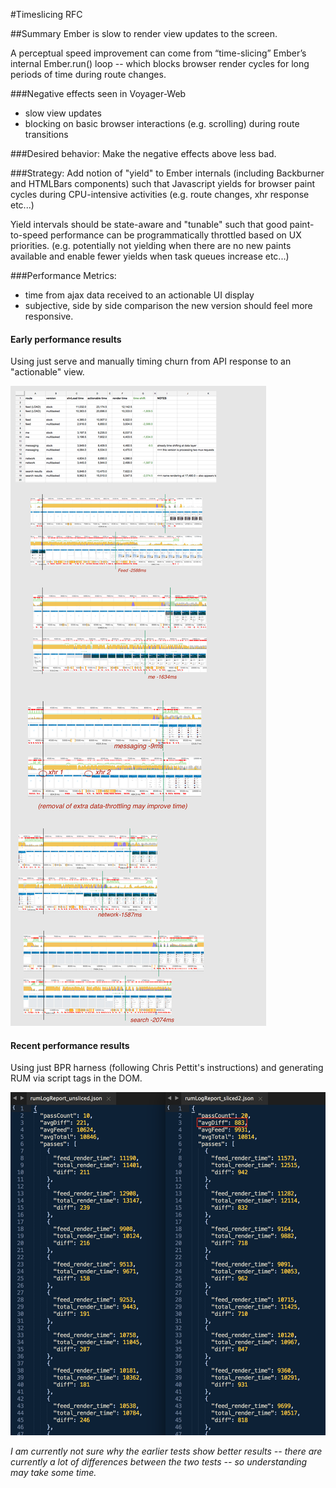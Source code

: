 #Timeslicing RFC

##Summary
Ember is slow to render view updates to the screen.

A perceptual speed improvement can come from “time-slicing” Ember’s internal Ember.run() loop -- which blocks browser render cycles for long periods of time during route changes.

###Negative effects seen in Voyager-Web
- slow view updates
- blocking on basic browser interactions (e.g. scrolling) during route transitions

###Desired behavior:
Make the negative effects above less bad.

###Strategy:
Add notion of "yield" to Ember internals (including Backburner and HTMLBars components) such that Javascript yields for browser paint cycles during CPU-intensive activities (e.g. route changes, xhr response etc...)

Yield intervals should be state-aware and "tunable" such that good paint-to-speed performance can be programmatically throttled based on UX priorities. (e.g. potentially not yielding when there are no new paints available and enable fewer yields when task queues increase etc...)

###Performance Metrics:
- time from ajax data received to an actionable UI display
- subjective, side by side comparison the new version should feel more responsive.


#### Early performance results
Using just serve and manually timing churn from API response to an "actionable" view.

![./earlyPOC.png](./earlyPOC.png)


#### Recent performance results
Using just BPR harness (following Chris Pettit's instructions) and generating RUM via script tags in the DOM.

![./rumTests.png](./rumTests.png)

*I am currently not sure why the earlier tests show better results -- there are currently a lot of differences between the two tests -- so understanding may take some time.*


